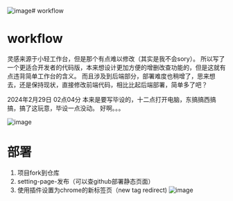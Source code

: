 ![image](https://github.com/INKXXXXYY/workflow/assets/95300518/e6e0c6bf-38f8-4c15-a38e-0290a4423cd7)# workflow
# workflow

灵感来源于小轻工作台，但是那个有点难以修改（其实是我不会sory）。
所以写了一个更适合开发者的代码版，本来想设计更加方便的增删改查功能的，但是这就有点违背简单工作台的含义。
而且涉及到后端部分，部署难度也稍增了，思来想去，还是保持现状，直接修改前端代码，相比比起后端部署，简单多了吧？

2024年2月29日 02点04分
本来是要写毕设的，十二点打开电脑，东搞搞西搞搞，搞了这玩意，毕设一点没动。
好啊。。。


![image](https://github.com/INKXXXXYY/workflow/assets/95300518/1e108d5f-dc8a-4f1c-875a-c69ba257e1a1)
 
# 部署
1. 项目fork到仓库
2. setting-page-发布（可以查github部署静态页面）
3. 使用插件设置为chrome的新标签页（new tag redirect)
![image](https://github.com/INKXXXXYY/workflow/assets/95300518/d0974bc2-c5f7-49ab-bc2d-d6120e08bb29)
